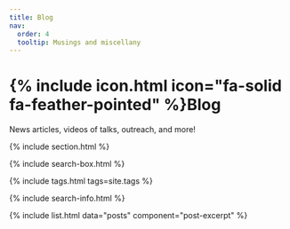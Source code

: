 ```yaml
---
title: Blog
nav:
  order: 4
  tooltip: Musings and miscellany
---
```


# {% include icon.html icon="fa-solid fa-feather-pointed" %}Blog

News articles, videos of talks, outreach, and more!

{% include section.html %}

{% include search-box.html %}

{% include tags.html tags=site.tags %}

{% include search-info.html %}

{% include list.html data="posts" component="post-excerpt" %}
